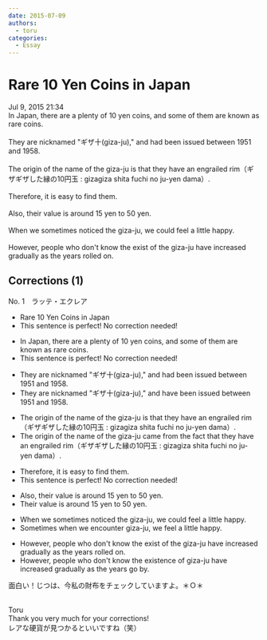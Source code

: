 ```yaml
---
date: 2015-07-09
authors:
  - toru
categories:
  - Essay
---
```


<h1 id="subject_show">Rare 10 Yen Coins in Japan</h1>
<div class="date">Jul 9, 2015 21:34</div>
<div id="post"><div id="body_show_ori">
In Japan, there are a plenty of 10 yen coins, and some of them are known as rare coins.<br/><br/>They are nicknamed "ギザ十(giza-ju)," and had been issued between 1951 and 1958.<br/><br/>The origin of the name of the giza-ju is that they have an engrailed rim（ギザギザした縁の10円玉 : gizagiza shita fuchi no ju-yen dama）.<br/><br/>Therefore, it is easy to find them.<br/><br/>Also, their value is around 15 yen to 50 yen.<br/><br/>When we sometimes noticed the giza-ju, we could feel a little happy.<br/><br/>However, people who don't know the exist of the giza-ju have increased gradually as the years rolled on.
</div></div>

<!-- more -->


## Corrections (1)
<div id="block"><div class="first_name"> No. 1　<span class="just_name">ラッテ・エクレア</span></div><div id="block2">
<ul class="correction_field">
<li class="incorrect">Rare 10 Yen Coins in Japan</li>
<li class="corrected perfect">This sentence is perfect! No correction needed!</li>
</ul>
<ul class="correction_field">
<li class="incorrect">In Japan, there are a plenty of 10 yen coins, and some of them are known as rare coins.</li>
<li class="corrected perfect">This sentence is perfect! No correction needed!</li>
</ul>
<ul class="correction_field">
<li class="incorrect">They are nicknamed "ギザ十(giza-ju)," and had been issued between 1951 and 1958.</li>
<li class="corrected correct">
They are nicknamed "ギザ十(giza-ju)," and have been issued between 1951 and 1958.
</li>
</ul>
<ul class="correction_field">
<li class="incorrect">The origin of the name of the giza-ju is that they have an engrailed rim（ギザギザした縁の10円玉 : gizagiza shita fuchi no ju-yen dama）.</li>
<li class="corrected correct">
The origin of the name of the giza-ju came from the fact that they have an engrailed rim（ギザギザした縁の10円玉 : gizagiza shita fuchi no ju-yen dama）.
</li>
</ul>
<ul class="correction_field">
<li class="incorrect">Therefore, it is easy to find them.</li>
<li class="corrected perfect">This sentence is perfect! No correction needed!</li>
</ul>
<ul class="correction_field">
<li class="incorrect">Also, their value is around 15 yen to 50 yen.</li>
<li class="corrected correct">
Their value is around 15 yen to 50 yen.
</li>
</ul>
<ul class="correction_field">
<li class="incorrect">When we sometimes noticed the giza-ju, we could feel a little happy.</li>
<li class="corrected correct">
Sometimes when we encounter giza-ju, we feel a little happy. 
</li>
</ul>
<ul class="correction_field">
<li class="incorrect">However, people who don't know the exist of the giza-ju have increased gradually as the years rolled on.</li>
<li class="corrected correct">
However, people who don't know the existence of giza-ju have increased gradually as the years go by.
</li>
</ul>
<p class="comment_small">
 面白い！じつは、今私の財布をチェックしていますよ。＊Ｏ＊
 <br/>
 <br/>
</p>

</div><div class="name"><span class="just_name">Toru</span><br>
Thank you very much for your corrections!<br/>レアな硬貨が見つかるといいですね（笑）
</div>
</div>
